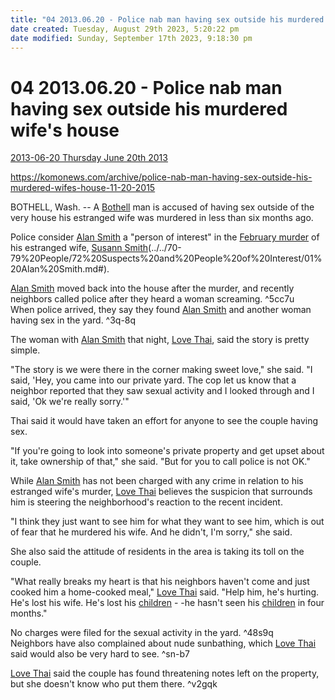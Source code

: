 ```yaml
---
title: "04 2013.06.20 - Police nab man having sex outside his murdered wife's house"
date created: Tuesday, August 29th 2023, 5:20:22 pm
date modified: Sunday, September 17th 2023, 9:18:30 pm
---
```


# 04 2013.06.20 - Police nab man having sex outside his murdered wife's house

[2013-06-20 Thursday June 20th 2013](../../10-19%20Case%20Dates/13%20Investigation%20Dates/2013-06-20%20Thursday%20June%2020th%202013.md)

<https://komonews.com/archive/police-nab-man-having-sex-outside-his-murdered-wifes-house-11-20-2015>

BOTHELL, Wash. -- A [Bothell](../../50-59%20Investigation/52%20Key%20Locations/04%20Bothell.md) man is accused of having sex outside of the very house his estranged wife was murdered in less than six months ago.  

  

Police consider [Alan Smith](../../70-79%2520People/72%2520Suspects%2520and%2520People%2520of%2520Interest/01%2520Alan%2520Smith.md.md#) a "person of interest" in the [February murder](http://www.komonews.com/news/local/Medical-examiner-Bothell-mom-was-killed-by-injuries-to-the-head-191452901.html) of his estranged wife, [Susann Smith](../../70-79%20People/71%20Victim(s)/01%20Susann%20Smith.md)(../../70-79%20People/72%20Suspects%20and%20People%20of%20Interest/01%20Alan%20Smith.md#).  

  

[Alan Smith](../../70-79%2520People/72%2520Suspects%2520and%2520People%2520of%2520Interest/01%2520Alan%2520Smith.md.md#) moved back into the house after the murder, and recently neighbors called police after they heard a woman screaming. ^5cc7u  
When police arrived, they say they found [Alan Smith](../../70-79%20People/72%20Suspects%20and%20People%20of%20Interest/01%20Alan%20Smith.md) and another woman having sex in the yard. ^3q-8q

  

The woman with [Alan Smith](../../70-79%2520People/72%2520Suspects%2520and%2520People%2520of%2520Interest/01%2520Alan%2520Smith.md.md#) that night, [Love Thai](../../70-79%20People/73%20Family%20and%20Friends/02%20Love%20Thai.md), said the story is pretty simple.  

  

"The story is we were there in the corner making sweet love," she said. "I said, 'Hey, you came into our private yard. The cop let us know that a neighbor reported that they saw sexual activity and I looked through and I said, 'Ok we're really sorry.'"  

  

Thai said it would have taken an effort for anyone to see the couple having sex.  

  

"If you're going to look into someone's private property and get upset about it, take ownership of that," she said. "But for you to call police is not OK."  

  

While [Alan Smith](../../70-79%2520People/72%2520Suspects%2520and%2520People%2520of%2520Interest/01%2520Alan%2520Smith.md.md#) has not been charged with any crime in relation to his estranged wife's murder, [Love Thai](../../70-79%20People/73%20Family%20and%20Friends/02%20Love%20Thai.md) believes the suspicion that surrounds him is steering the neighborhood's reaction to the recent incident.  

  

"I think they just want to see him for what they want to see him, which is out of fear that he murdered his wife. And he didn't, I'm sorry," she said.  

  

She also said the attitude of residents in the area is taking its toll on the couple.  

  

"What really breaks my heart is that his neighbors haven't come and just cooked him a home-cooked meal," [Love Thai](../../70-79%20People/73%20Family%20and%20Friends/02%20Love%20Thai.md) said. "Help him, he's hurting. He's lost his wife. He's lost his [children](../../70-79%20People/73%20Family%20and%20Friends/07%20Children.md) - -he hasn't seen his [children](../../70-79%20People/73%20Family%20and%20Friends/07%20Children.md) in four months."  

  

No charges were filed for the sexual activity in the yard. ^48s9q  
Neighbors have also complained about nude sunbathing, which [Love Thai](../../70-79%20People/73%20Family%20and%20Friends/02%20Love%20Thai.md) said would also be very hard to see. ^sn-b7

  

[Love Thai](../../70-79%20People/73%20Family%20and%20Friends/02%20Love%20Thai.md) said the couple has found threatening notes left on the property, but she doesn't know who put them there. ^v2gqk
